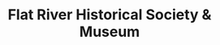 ---
layout: repo
title: "Flat River Historical Society & Museum"
id: 4006
permalink: repos/4006/
---